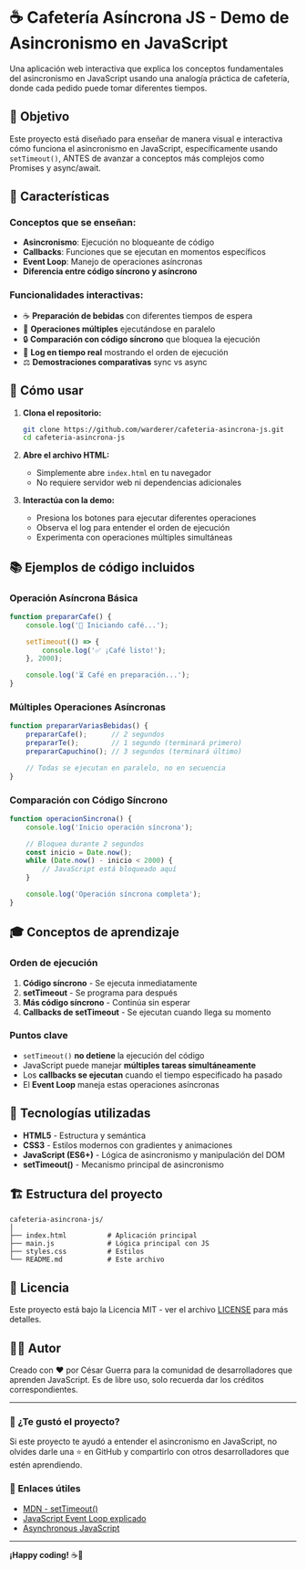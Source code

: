 # ☕ Cafetería Asíncrona JS - Demo de Asincronismo en JavaScript

Una aplicación web interactiva que explica los conceptos fundamentales del asincronismo en JavaScript usando una analogía práctica de cafetería, donde cada pedido puede tomar diferentes tiempos.

## 🎯 Objetivo

Este proyecto está diseñado para enseñar de manera visual e interactiva cómo funciona el asincronismo en JavaScript, específicamente usando `setTimeout()`, ANTES de avanzar a conceptos más complejos como Promises y async/await.

## 🌟 Características

### Conceptos que se enseñan:
- **Asincronismo**: Ejecución no bloqueante de código
- **Callbacks**: Funciones que se ejecutan en momentos específicos
- **Event Loop**: Manejo de operaciones asíncronas
- **Diferencia entre código síncrono y asíncrono**

### Funcionalidades interactivas:
- ☕ **Preparación de bebidas** con diferentes tiempos de espera
- 🔄 **Operaciones múltiples** ejecutándose en paralelo
- 🔒 **Comparación con código síncrono** que bloquea la ejecución
- 📝 **Log en tiempo real** mostrando el orden de ejecución
- ⚖️ **Demostraciones comparativas** sync vs async

## 🚀 Cómo usar

1. **Clona el repositorio:**
   ```bash
   git clone https://github.com/warderer/cafeteria-asincrona-js.git
   cd cafeteria-asincrona-js
   ```

2. **Abre el archivo HTML:**
   - Simplemente abre `index.html` en tu navegador
   - No requiere servidor web ni dependencias adicionales

3. **Interactúa con la demo:**
   - Presiona los botones para ejecutar diferentes operaciones
   - Observa el log para entender el orden de ejecución
   - Experimenta con operaciones múltiples simultáneas

## 📚 Ejemplos de código incluidos

### Operación Asíncrona Básica
```javascript
function prepararCafe() {
    console.log('🔸 Iniciando café...');

    setTimeout(() => {
        console.log('✅ ¡Café listo!');
    }, 2000);

    console.log('⏳ Café en preparación...');
}
```

### Múltiples Operaciones Asíncronas
```javascript
function prepararVariasBebidas() {
    prepararCafe();      // 2 segundos
    prepararTe();        // 1 segundo (terminará primero)
    prepararCapuchino(); // 3 segundos (terminará último)

    // Todas se ejecutan en paralelo, no en secuencia
}
```

### Comparación con Código Síncrono
```javascript
function operacionSincrona() {
    console.log('Inicio operación síncrona');

    // Bloquea durante 2 segundos
    const inicio = Date.now();
    while (Date.now() - inicio < 2000) {
        // JavaScript está bloqueado aquí
    }

    console.log('Operación síncrona completa');
}
```

## 🎓 Conceptos de aprendizaje

### Orden de ejecución
1. **Código síncrono** - Se ejecuta inmediatamente
2. **setTimeout** - Se programa para después
3. **Más código síncrono** - Continúa sin esperar
4. **Callbacks de setTimeout** - Se ejecutan cuando llega su momento

### Puntos clave
- `setTimeout()` **no detiene** la ejecución del código
- JavaScript puede manejar **múltiples tareas simultáneamente**
- Los **callbacks se ejecutan** cuando el tiempo especificado ha pasado
- El **Event Loop** maneja estas operaciones asíncronas

## 🔧 Tecnologías utilizadas

- **HTML5** - Estructura y semántica
- **CSS3** - Estilos modernos con gradientes y animaciones
- **JavaScript (ES6+)** - Lógica de asincronismo y manipulación del DOM
- **setTimeout()** - Mecanismo principal de asincronismo

## 🏗️ Estructura del proyecto

```
cafeteria-asincrona-js/
│
├── index.html          # Aplicación principal
├── main.js             # Lógica principal con JS
├── styles.css          # Estilos
└── README.md           # Este archivo
```

## 📄 Licencia

Este proyecto está bajo la Licencia MIT - ver el archivo [LICENSE](LICENSE) para más detalles.

## 👨‍💻 Autor

Creado con ❤️ por César Guerra para la comunidad de desarrolladores que aprenden JavaScript. Es de libre uso, solo recuerda dar los créditos correspondientes.

---

### 🌟 ¿Te gustó el proyecto?

Si este proyecto te ayudó a entender el asincronismo en JavaScript, no olvides darle una ⭐ en GitHub y compartirlo con otros desarrolladores que estén aprendiendo.

### 🔗 Enlaces útiles

- [MDN - setTimeout()](https://developer.mozilla.org/es/docs/Web/API/setTimeout)
- [JavaScript Event Loop explicado](https://developer.mozilla.org/es/docs/Web/JavaScript/EventLoop)
- [Asynchronous JavaScript](https://developer.mozilla.org/es/docs/Learn/JavaScript/Asynchronous)

---

**¡Happy coding!** ☕🚀